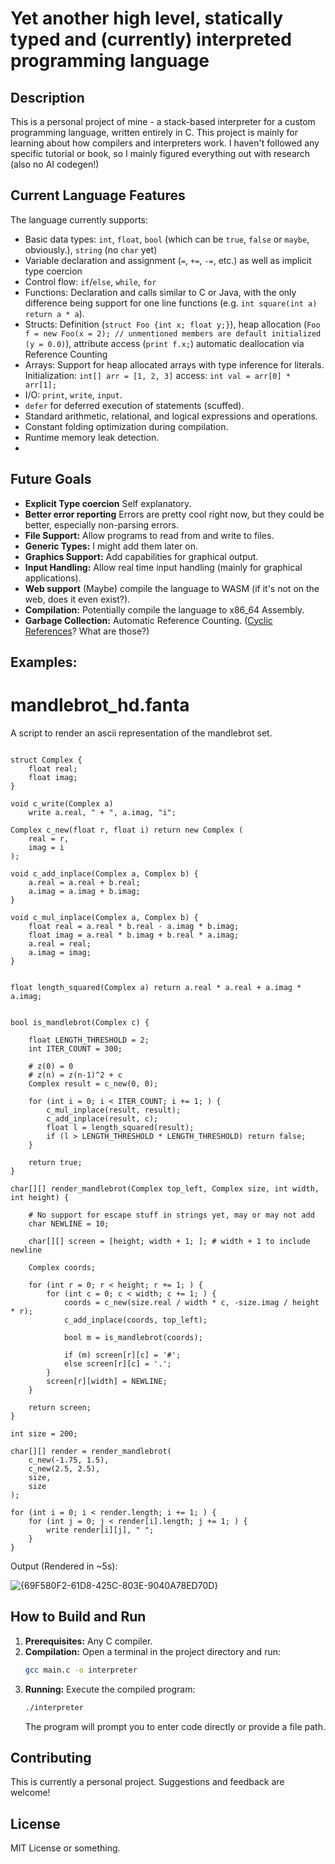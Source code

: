 # Yet another high level, statically typed and (currently) interpreted programming language

## Description

This is a personal project of mine - a stack-based interpreter for a custom programming language, written entirely in C.
This project is mainly for learning about how compilers and interpreters work. I haven't followed any specific tutorial or book, so I mainly figured everything out with research (also no AI codegen!)

## Current Language Features

The language currently supports:

* Basic data types: `int`, `float`, `bool` (which can be `true`, `false` or `maybe`, obviously.), `string` (no `char` yet)
* Variable declaration and assignment (`=`, `+=`, `-=`, etc.) as well as implicit type coercion
* Control flow: `if`/`else`, `while`, `for`
* Functions: Declaration and calls similar to C or Java, with the only difference being support for one line functions (e.g. `int square(int a) return a * a`).
* Structs: Definition (`struct Foo {int x; float y;}`), heap allocation (`Foo f = new Foo(x = 2); // unmentioned members are default initialized (y = 0.0)`), attribute access (`print f.x;`) automatic deallocation via Reference Counting
* Arrays: Support for heap allocated arrays with type inference for literals. Initialization: `int[] arr = [1, 2, 3]` access: `int val = arr[0] * arr[1];`
* I/O: `print`, `write`, `input`.
* `defer` for deferred execution of statements (scuffed).
* Standard arithmetic, relational, and logical expressions and operations.
* Constant folding optimization during compilation.
* Runtime memory leak detection.
* 
## Future Goals

* **Explicit Type coercion** Self explanatory.
* **Better error reporting** Errors are pretty cool right now, but they could be better, especially non-parsing errors.
* **File Support:** Allow programs to read from and write to files.
* **Generic Types:** I might add them later on.
* **Graphics Support:** Add capabilities for graphical output.
* **Input Handling:** Allow real time input handling (mainly for graphical applications).
* **Web support** (Maybe) compile the language to WASM (if it's not on the web, does it even exist?).
* **Compilation:** Potentially compile the language to x86_64 Assembly.
* **Garbage Collection:** Automatic Reference Counting. ([Cyclic References](https://en.wikipedia.org/wiki/Reference_counting#Advantages_and_disadvantages)? What are those?)

## Examples:

# mandlebrot_hd.fanta

A script to render an ascii representation of the mandlebrot set.
```

struct Complex {
    float real;
    float imag;
}

void c_write(Complex a)
    write a.real, " + ", a.imag, "i";

Complex c_new(float r, float i) return new Complex (
    real = r,
    imag = i
);

void c_add_inplace(Complex a, Complex b) {
    a.real = a.real + b.real;
    a.imag = a.imag + b.imag;
}

void c_mul_inplace(Complex a, Complex b) {
    float real = a.real * b.real - a.imag * b.imag;
    float imag = a.real * b.imag + b.real * a.imag;
    a.real = real;
    a.imag = imag;
}


float length_squared(Complex a) return a.real * a.real + a.imag * a.imag;


bool is_mandlebrot(Complex c) {

    float LENGTH_THRESHOLD = 2;
    int ITER_COUNT = 300; 

    # z(0) = 0
    # z(n) = z(n-1)^2 + c
    Complex result = c_new(0, 0);

    for (int i = 0; i < ITER_COUNT; i += 1; ) {
        c_mul_inplace(result, result);
        c_add_inplace(result, c);
        float l = length_squared(result);
        if (l > LENGTH_THRESHOLD * LENGTH_THRESHOLD) return false;
    }

    return true;
}

char[][] render_mandlebrot(Complex top_left, Complex size, int width, int height) {

    # No support for escape stuff in strings yet, may or may not add
    char NEWLINE = 10;
    
    char[][] screen = [height; width + 1; ]; # width + 1 to include newline

    Complex coords;

    for (int r = 0; r < height; r += 1; ) {
        for (int c = 0; c < width; c += 1; ) {
            coords = c_new(size.real / width * c, -size.imag / height * r);
            c_add_inplace(coords, top_left);

            bool m = is_mandlebrot(coords);

            if (m) screen[r][c] = '#';
            else screen[r][c] = '.';
        }
        screen[r][width] = NEWLINE;
    }

    return screen;
}

int size = 200;

char[][] render = render_mandlebrot(
    c_new(-1.75, 1.5),
    c_new(2.5, 2.5),
    size,
    size
);

for (int i = 0; i < render.length; i += 1; ) {
    for (int j = 0; j < render[i].length; j += 1; ) {
        write render[i][j], " ";
    }
}

```
Output (Rendered in ~5s): 

![{69F580F2-61D8-425C-803E-9040A78ED70D}](https://github.com/user-attachments/assets/026ea7d4-fa5f-428e-9d6c-00f9a62fd560)


## How to Build and Run

1.  **Prerequisites:** Any C compiler.
2.  **Compilation:** Open a terminal in the project directory and run:
    ```bash
    gcc main.c -o interpreter
    ```
3.  **Running:** Execute the compiled program:
    ```bash
    ./interpreter
    ```
    The program will prompt you to enter code directly or provide a file path.

## Contributing

This is currently a personal project. Suggestions and feedback are welcome!

## License

MIT License or something.
